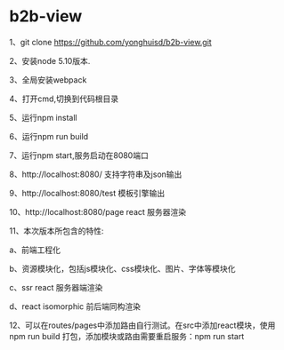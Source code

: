 # b2b-view
1、git clone https://github.com/yonghuisd/b2b-view.git

2、安装node 5.10版本.

3、全局安装webpack

4、打开cmd,切换到代码根目录

5、运行npm install 

6、运行npm run build

7、运行npm start,服务启动在8080端口

8、http://localhost:8080/ 支持字符串及json输出

9、http://localhost:8080/test 模板引擎输出

10、http://localhost:8080/page react 服务器渲染

11、本次版本所包含的特性:

a、前端工程化

b、资源模块化，包括js模块化、css模块化、图片、字体等模块化

c、ssr  react 服务器端渲染

d、react isomorphic 前后端同构渲染

12、可以在routes/pages中添加路由自行测试。在src中添加react模块，使用npm run build 打包，添加模块或路由需要重启服务：npm run start
